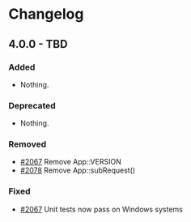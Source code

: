 # Changelog


## 4.0.0 - TBD

### Added

- Nothing.

### Deprecated

- Nothing.

### Removed

- [#2067](https://github.com/slimphp/Slim/pull/2067) Remove App::VERSION
- [#2078](https://github.com/slimphp/Slim/pull/2078) Remove App::subRequest()

### Fixed

- [#2067](https://github.com/slimphp/Slim/pull/2067) Unit tests now pass on Windows systems

